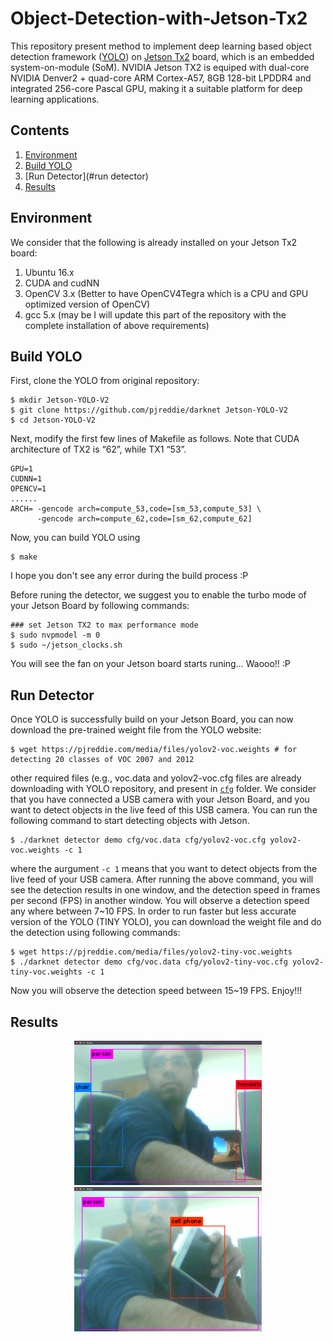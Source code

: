 # Object-Detection-with-Jetson-Tx2
This repository present method to implement deep learning based object detection framework ([YOLO](https://pjreddie.com/darknet/yolov2/)) on [Jetson Tx2](https://www.nvidia.com/en-us/autonomous-machines/embedded-systems-dev-kits-modules/) board, which is an embedded system-on-module (SoM). NVIDIA Jetson TX2 is equiped with dual-core NVIDIA Denver2 + quad-core ARM Cortex-A57, 8GB 128-bit LPDDR4 and integrated 256-core Pascal GPU, making it a suitable platform for deep learning applications.

## Contents
1. [Environment](#environment)
2. [Build YOLO](#build-yolo)
3. [Run Detector](#run detector)
4. [Results](#results)


## Environment
We consider that the following is already installed on your Jetson Tx2 board:
  1. Ubuntu 16.x
  2. CUDA and cudNN
  2. OpenCV 3.x (Better to have OpenCV4Tegra which is a CPU and GPU optimized version of OpenCV)
  3. gcc 5.x
(may be I will update this part of the repository with the complete installation of above requirements)

## Build YOLO
First, clone the YOLO from original repository:

```
$ mkdir Jetson-YOLO-V2
$ git clone https://github.com/pjreddie/darknet Jetson-YOLO-V2
$ cd Jetson-YOLO-V2
```

Next, modify the first few lines of Makefile as follows. Note that CUDA architecture of TX2 is “62”, while TX1 “53”.
```
GPU=1
CUDNN=1
OPENCV=1
......
ARCH= -gencode arch=compute_53,code=[sm_53,compute_53] \
      -gencode arch=compute_62,code=[sm_62,compute_62]
```

Now, you can build YOLO using 
```
$ make
```

I hope you don't see any error during the build process :P

Before runing the detector, we suggest you to enable the turbo mode of your Jetson Board by following commands:

```
### set Jetson TX2 to max performance mode
$ sudo nvpmodel -m 0
$ sudo ~/jetson_clocks.sh
```

You will see the fan on your Jetson board starts runing... Waooo!! :P

## Run Detector
Once YOLO is successfully build on your Jetson Board, you can now download the pre-trained weight file from the YOLO website:
```
$ wget https://pjreddie.com/media/files/yolov2-voc.weights # for detecting 20 classes of VOC 2007 and 2012
```

other required files (e.g., voc.data and yolov2-voc.cfg files are already downloading with YOLO repository, and present in [`cfg`](https://github.com/pjreddie/darknet/tree/master/cfg) folder. We consider that you have connected a USB camera with your Jetson Board, and you want to detect objects in the live feed of this USB camera. You can run the following command to start detecting objects with Jetson.

```
$ ./darknet detector demo cfg/voc.data cfg/yolov2-voc.cfg yolov2-voc.weights -c 1
```

where the aurgument `-c 1` means that you want to detect objects from the live feed of your USB camera. After running the above command, you will see the detection results in one window, and the detection speed in frames per second (FPS) in another window. You  will observe a detection speed any where between 7~10 FPS. In order to run faster but less accurate version of the YOLO (TINY YOLO), you can download the weight file and do the detection using following commands:

```
$ wget https://pjreddie.com/media/files/yolov2-tiny-voc.weights
$ ./darknet detector demo cfg/voc.data cfg/yolov2-tiny-voc.cfg yolov2-tiny-voc.weights -c 1
```

Now you will observe the detection speed between 15~19 FPS.
Enjoy!!!

## Results

<div align="center">
    <img src="detection_results/1.png", width="300">
</div>

<div align="center">
    <img src="detection_results/2.png", width="300">
</div>

